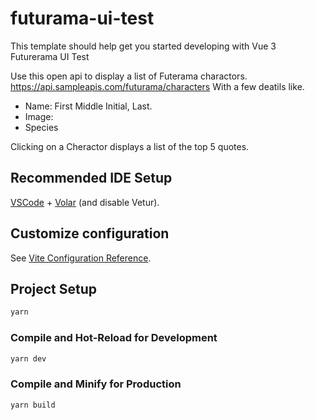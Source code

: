 # futurama-ui-test

This template should help get you started developing with Vue 3 Futurerama UI Test


Use this open api to display a list of Futerama charactors.
https://api.sampleapis.com/futurama/characters
With a few deatils like.
- Name: First Middle Initial, Last.
- Image:
- Species

Clicking on a Cheractor displays a list of the top 5 quotes.


## Recommended IDE Setup

[VSCode](https://code.visualstudio.com/) + [Volar](https://marketplace.visualstudio.com/items?itemName=Vue.volar) (and disable Vetur).

## Customize configuration

See [Vite Configuration Reference](https://vite.dev/config/).

## Project Setup

```sh
yarn
```

### Compile and Hot-Reload for Development

```sh
yarn dev
```

### Compile and Minify for Production

```sh
yarn build
```
